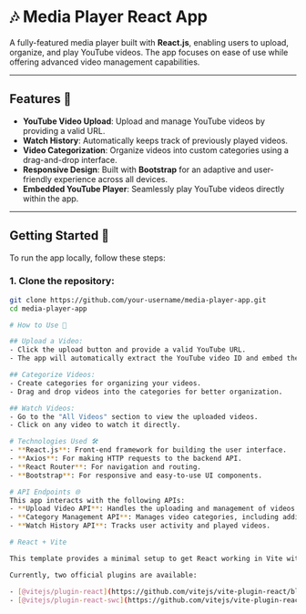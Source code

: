 # 🎶 Media Player React App

A fully-featured media player built with **React.js**, enabling users to upload, organize, and play YouTube videos. The app focuses on ease of use while offering advanced video management capabilities.

---

## Features 🌟

- **YouTube Video Upload**: Upload and manage YouTube videos by providing a valid URL.
- **Watch History**: Automatically keeps track of previously played videos.
- **Video Categorization**: Organize videos into custom categories using a drag-and-drop interface.
- **Responsive Design**: Built with **Bootstrap** for an adaptive and user-friendly experience across all devices.
- **Embedded YouTube Player**: Seamlessly play YouTube videos directly within the app.

---

## Getting Started 🚀

To run the app locally, follow these steps:

### 1. Clone the repository:
```bash
git clone https://github.com/your-username/media-player-app.git
cd media-player-app

# How to Use 🚀

## Upload a Video:
- Click the upload button and provide a valid YouTube URL.
- The app will automatically extract the YouTube video ID and embed the video.

## Categorize Videos:
- Create categories for organizing your videos.
- Drag and drop videos into the categories for better organization.

## Watch Videos:
- Go to the "All Videos" section to view the uploaded videos.
- Click on any video to watch it directly.

# Technologies Used 🛠️
- **React.js**: Front-end framework for building the user interface.
- **Axios**: For making HTTP requests to the backend API.
- **React Router**: For navigation and routing.
- **Bootstrap**: For responsive and easy-to-use UI components.

# API Endpoints 🌐
This app interacts with the following APIs:
- **Upload Video API**: Handles the uploading and management of videos.
- **Category Management API**: Manages video categories, including adding, updating, and deleting categories.
- **Watch History API**: Tracks user activity and played videos.

# React + Vite

This template provides a minimal setup to get React working in Vite with HMR and some ESLint rules.

Currently, two official plugins are available:

- [@vitejs/plugin-react](https://github.com/vitejs/vite-plugin-react/blob/main/packages/plugin-react/README.md) uses [Babel](https://babeljs.io/) for Fast Refresh
- [@vitejs/plugin-react-swc](https://github.com/vitejs/vite-plugin-react-swc) uses [SWC](https://swc.rs/) for Fast Refresh

